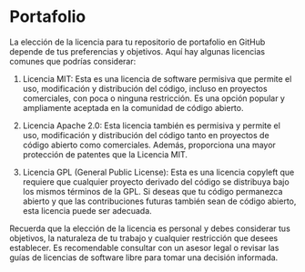 # Portafolio
La elección de la licencia para tu repositorio de portafolio en GitHub depende de tus preferencias y objetivos. Aquí hay algunas licencias comunes que podrías considerar:

1. Licencia MIT: Esta es una licencia de software permisiva que permite el uso, modificación y distribución del código, incluso en proyectos comerciales, con poca o ninguna restricción. Es una opción popular y ampliamente aceptada en la comunidad de código abierto.

2. Licencia Apache 2.0: Esta licencia también es permisiva y permite el uso, modificación y distribución del código tanto en proyectos de código abierto como comerciales. Además, proporciona una mayor protección de patentes que la Licencia MIT.

3. Licencia GPL (General Public License): Esta es una licencia copyleft que requiere que cualquier proyecto derivado del código se distribuya bajo los mismos términos de la GPL. Si deseas que tu código permanezca abierto y que las contribuciones futuras también sean de código abierto, esta licencia puede ser adecuada.

Recuerda que la elección de la licencia es personal y debes considerar tus objetivos, la naturaleza de tu trabajo y cualquier restricción que desees establecer. Es recomendable consultar con un asesor legal o revisar las guías de licencias de software libre para tomar una decisión informada.
